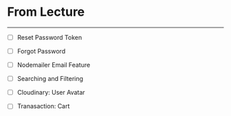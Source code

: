 # From Lecture
---

- [ ] Reset Password Token 
- [ ] Forgot Password
- [ ] Nodemailer Email Feature
- [ ] Searching and Filtering
- [ ] Cloudinary: User Avatar

- [ ] Tranasaction: Cart